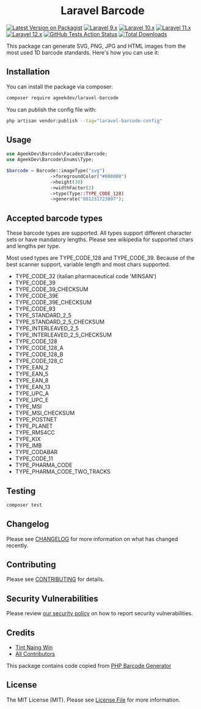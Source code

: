 <h1 align="center">Laravel Barcode</h1>

[![Latest Version on Packagist](https://img.shields.io/packagist/v/ageekdev/laravel-barcode.svg?style=flat-square&logo=Packagist)](https://packagist.org/packages/ageekdev/laravel-barcode)
[![Laravel 9.x](https://img.shields.io/badge/Laravel-9.x-red.svg?style=flat-square)](https://laravel.com/docs/9.x)
[![Laravel 10.x](https://img.shields.io/badge/Laravel-10.x-red.svg?style=flat-square)](http://laravel.com/docs/10.x)
[![Laravel 11.x](https://img.shields.io/badge/Laravel-11.x-red.svg?style=flat-square)](http://laravel.com/docs/11.x)
[![Laravel 12.x](https://img.shields.io/badge/Laravel-12.x-red.svg?style=flat-square)](http://laravel.com/docs/12.x)
[![GitHub Tests Action Status](https://img.shields.io/github/actions/workflow/status/ageekdev/laravel-barcode/run-tests.yml?style=flat-square)](https://github.com/ageekdev/laravel-barcode/actions/workflows/run-tests.yml)
[![Total Downloads](https://img.shields.io/packagist/dt/ageekdev/laravel-barcode.svg?style=flat-square&logo=Packagist)](https://packagist.org/packages/ageekdev/laravel-barcode)

This package can generate SVG, PNG, JPG and HTML images from the most used 1D barcode standards. Here's how you can use it:

## Installation

You can install the package via composer:

```bash
composer require ageekdev/laravel-barcode
```

You can publish the config file with:
 
```bash
php artisan vendor:publish --tag="laravel-barcode-config"
```

## Usage

```php
use AgeekDev\Barcode\Facades\Barcode;
use AgeekDev\Barcode\Enums\Type;

$barcode = Barcode::imageType("svg")
                ->foregroundColor("#000000")
                ->height(30)
                ->widthFactor(2)
                ->type(Type::TYPE_CODE_128)
                ->generate("081231723897");
```

## Accepted barcode types
These barcode types are supported. All types support different character sets or have mandatory lengths. Please see wikipedia for supported chars and lengths per type.

Most used types are TYPE_CODE_128 and TYPE_CODE_39. Because of the best scanner support, variable length and most chars supported.

- TYPE_CODE_32 (italian pharmaceutical code 'MINSAN')
- TYPE_CODE_39
- TYPE_CODE_39_CHECKSUM
- TYPE_CODE_39E
- TYPE_CODE_39E_CHECKSUM
- TYPE_CODE_93
- TYPE_STANDARD_2_5
- TYPE_STANDARD_2_5_CHECKSUM
- TYPE_INTERLEAVED_2_5
- TYPE_INTERLEAVED_2_5_CHECKSUM
- TYPE_CODE_128
- TYPE_CODE_128_A
- TYPE_CODE_128_B
- TYPE_CODE_128_C
- TYPE_EAN_2
- TYPE_EAN_5
- TYPE_EAN_8
- TYPE_EAN_13
- TYPE_UPC_A
- TYPE_UPC_E
- TYPE_MSI
- TYPE_MSI_CHECKSUM
- TYPE_POSTNET
- TYPE_PLANET
- TYPE_RMS4CC
- TYPE_KIX
- TYPE_IMB
- TYPE_CODABAR
- TYPE_CODE_11
- TYPE_PHARMA_CODE
- TYPE_PHARMA_CODE_TWO_TRACKS

## Testing

```bash
composer test
```

## Changelog

Please see [CHANGELOG](CHANGELOG.md) for more information on what has changed recently.

## Contributing

Please see [CONTRIBUTING](https://github.com/ageekdev/laravel-barcode/blob/main/.github/CONTRIBUTING.md) for details.

## Security Vulnerabilities

Please review [our security policy](../../security/policy) on how to report security vulnerabilities.

## Credits

- [Tint Naing Win](https://github.com/tintnaingwinn)
- [All Contributors](../../contributors)

This package contains code copied from [PHP Barcode Generator](https://github.com/picqer/php-barcode-generator)

## License

The MIT License (MIT). Please see [License File](LICENSE.md) for more information.
